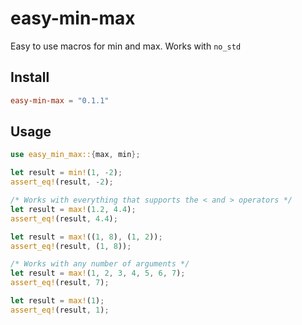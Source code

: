 # easy-min-max
Easy to use macros for min and max. Works with `no_std`

## Install
```toml
easy-min-max = "0.1.1"
```

## Usage
```rust
use easy_min_max::{max, min};

let result = min!(1, -2);
assert_eq!(result, -2);

/* Works with everything that supports the < and > operators */
let result = max!(1.2, 4.4);
assert_eq!(result, 4.4);

let result = max!((1, 8), (1, 2));
assert_eq!(result, (1, 8));

/* Works with any number of arguments */
let result = max!(1, 2, 3, 4, 5, 6, 7);
assert_eq!(result, 7);

let result = max!(1);
assert_eq!(result, 1);
```